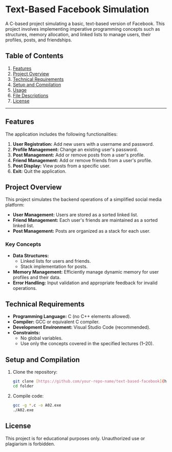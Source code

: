 # Text-Based Facebook Simulation

A C-based project simulating a basic, text-based version of Facebook. This project involves implementing imperative programming concepts such as structures, memory allocation, and linked lists to manage users, their profiles, posts, and friendships.

## Table of Contents
1. [Features](#features)
2. [Project Overview](#project-overview)
3. [Technical Requirements](#technical-requirements)
4. [Setup and Compilation](#setup-and-compilation)
5. [Usage](#usage)
6. [File Descriptions](#file-descriptions)
7. [License](#license)

---

## Features
The application includes the following functionalities:
1. **User Registration:** Add new users with a username and password.
2. **Profile Management:** Change an existing user's password.
3. **Post Management:** Add or remove posts from a user's profile.
4. **Friend Management:** Add or remove friends from a user's profile.
5. **Post Display:** View posts from a specific user.
6. **Exit:** Quit the application.

## Project Overview
This project simulates the backend operations of a simplified social media platform:
- **User Management:** Users are stored as a sorted linked list.
- **Friend Management:** Each user's friends are maintained as a sorted linked list.
- **Post Management:** Posts are organized as a stack for each user.

### Key Concepts
- **Data Structures:** 
  - Linked lists for users and friends.
  - Stack implementation for posts.
- **Memory Management:** Efficiently manage dynamic memory for user profiles and their data.
- **Error Handling:** Input validation and appropriate feedback for invalid operations.

## Technical Requirements
- **Programming Language:** C (no C++ elements allowed).
- **Compiler:** GCC or equivalent C compiler.
- **Development Environment:** Visual Studio Code (recommended).
- **Constraints:**
  - No global variables.
  - Use only the concepts covered in the specified lectures (1–20).

## Setup and Compilation
1. Clone the repository:
   ```bash
   git clone [https://github.com/your-repo-name/text-based-facebook](https://github.com/mixtapeo/Facebook-In-C).git
   cd folder
2. Compile code:
   ```bash
   gcc -g *.c -o A02.exe
   ./A02.exe
## License
This project is for educational purposes only. Unauthorized use or plagiarism is forbidden.
